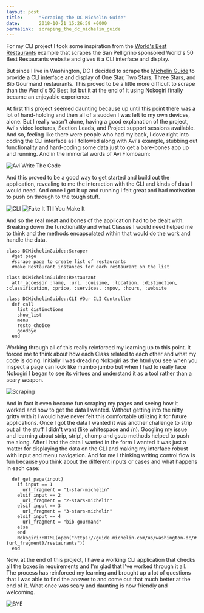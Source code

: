 ```yaml
---
layout: post
title:      "Scraping the DC Michelin Guide"
date:       2018-10-21 15:26:59 +0000
permalink:  scraping_the_dc_michelin_guide
---
```


For my CLI project I took some inspiration from the [World's Best Restaurants](https://github.com/cjbrock/worlds-best-restaurants-cli-gem) example that scrapes the San Pelligrino sponsored World's 50 Best Restaurants website and gives it a CLI interface and display. 

But since I live in Washington, DC I decided to scrape the [Michelin Guide](https://guide.michelin.com/us/washington-dc/) to provide a CLI interface and display of One Star, Two Stars, Three Stars, and Bib Gourmand restaurants. This proved to be a little more difficult to scrape than the World's 50 Best list but it at the end of it using Nokogiri finally became an enjoyable experience. 

At first this project seemed daunting because up until this point there was a lot of hand-holding and then all of a sudden I was left to my own devices, alone. But I really wasn't alone, having a good explanation of the project, Avi's video lectures, Section Leads, and Project support sessions available. And so, feeling like there were people who had my back, I dove right into coding the CLI interface as I followed along with Avi's example, stubbing out functionality and hard-coding some data just to get a bare-bones app up and running. And in the immortal words of Avi Flombaum:

![Avi Write The Code](https://i.imgur.com/2U78zQX.png)

And this proved to be a good way to get started and build out the application, revealing to me the interaction with the CLI and kinds of data I would need. And once I got it up and running I felt great and had motivation to push on through to the tough stuff.

![CLI](https://i.imgur.com/6HE22dY.png)
![Fake It TIll You Make It](https://i.imgur.com/30LkAzw.png)

And so the real meat and bones of the application had to be dealt with. Breaking down the functionality and what Classes I would need helped me to think and the methods encapsulated within that would do the work and handle the data.
```
class DCMichelinGuide::Scraper
  #get page
  #scrape page to create list of restaurants
  #make Restaurant instances for each restaurant on the list
	
class DCMichelinGuide::Restaurant
  attr_accessor :name, :url, :cuisine, :location, :distinction, :classification, :price, :services, :mpov, :hours, :website
	
class DCMichelinGuide::CLI #Our CLI Controller
  def call
    list_distinctions
    show_list
    menu
    resto_choice
    goodbye
  end	

```

Working through all of this really reinforced my learning up to this point. It forced me to think about how each Class related to each other and what my code is doing. Initially I was dreading Nokogiri as the html you see when you inspect a page can look like mumbo jumbo but when I had to really face Nokogiri I began to see its virtues and understand it as a tool rather than a scary weapon. 

![Scraping](https://i.imgur.com/1raKhFH.gif)

And in fact it even became fun scraping my pages and seeing how it worked and how to get the data I wanted. Without getting into the nitty gritty with it I would have never felt this comfortable utilizing it for future applications. Once I got the data I wanted it was another challenge to strip out all the stuff I didn't want (like whitespace and /n). Googling my issue and learning about strip, strip!, chomp and gsub methods helped to push me along. After I had the data I wanted in the form I wanted it was just a matter for displaying the data on the CLI and making my interface robust with input and menu navigation. And for me I thinking writing control flow is fun because you think about the different inputs or cases and what happens in each case:
```
  def get_page(input)
    if input == 1
      url_fragment = "1-star-michelin"
    elsif input == 2
      url_fragment = "2-stars-michelin"
    elsif input == 3
      url_fragment = "3-stars-michelin"
    elsif input == 4
      url_fragment = "bib-gourmand"
    else
    end
    Nokogiri::HTML(open("https://guide.michelin.com/us/washington-dc/#{url_fragment}/restaurants"))
  end
```
Now, at the end of this project, I have a working CLI application that checks all the boxes in requirements and I'm glad that I've worked through it all. The process has reinforced my learning and brought up a lot of questions that I was able to find the answer to and come out that much better at the end of it. What once was scary and daunting is now friendly and welcoming. 

![BYE](https://i.imgur.com/VkC7soI.png)


